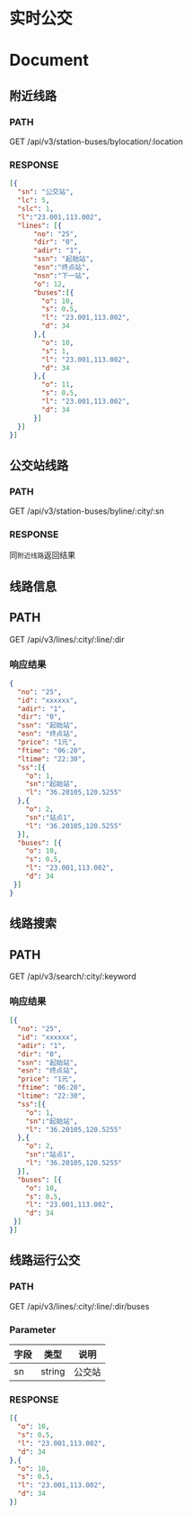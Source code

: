 # 实时公交
# Document
## 附近线路
### PATH
GET /api/v3/station-buses/bylocation/:location

### RESPONSE
```json
[{
  "sn": "公交站",
  "lc": 5,
  "slc": 1,
  "l":"23.001,113.002",
  "lines": [{
      "no": "25",
      "dir": "0",
      "adir": "1",
      "ssn": "起始站",
      "esn":"终点站",
      "nsn":"下一站",
      "o": 12,
      "buses":[{
        "o": 10,
        "s": 0.5,
        "l": "23.001,113.002",
        "d": 34
      },{
        "o": 10,
        "s": 1,
        "l": "23.001,113.002",
        "d": 34
      },{
        "o": 11,
        "s": 0.5,
        "l": "23.001,113.002",
        "d": 34
      }]
  }]
}]
```

## 公交站线路
### PATH
GET /api/v3/station-buses/byline/:city/:sn

### RESPONSE
同`附近线路`返回结果


## 线路信息
## PATH
GET /api/v3/lines/:city/:line/:dir


### 响应结果
```json
{
  "no": "25",
  "id": "xxxxxx",
  "adir": "1",
  "dir": "0",
  "ssn": "起始站",
  "esn": "终点站",
  "price": "1元",
  "ftime": "06:20",
  "ltime": "22:30",
  "ss":[{
    "o": 1,
    "sn":"起始站",
    "l": "36.20105,120.5255"
  },{
    "o": 2,
    "sn":"站点1",
    "l": "36.20105,120.5255"
  }],
  "buses": [{
    "o": 10,
    "s": 0.5,
    "l": "23.001,113.002",
    "d": 34
 }]
}
```

## 线路搜索
## PATH
GET /api/v3/search/:city/:keyword


### 响应结果
```json
[{
  "no": "25",
  "id": "xxxxxx",
  "adir": "1",
  "dir": "0",
  "ssn": "起始站",
  "esn": "终点站",
  "price": "1元",
  "ftime": "06:20",
  "ltime": "22:30",
  "ss":[{
    "o": 1,
    "sn":"起始站",
    "l": "36.20105,120.5255"
  },{
    "o": 2,
    "sn":"站点1",
    "l": "36.20105,120.5255"
  }],
  "buses": [{
    "o": 10,
    "s": 0.5,
    "l": "23.001,113.002",
    "d": 34
 }]
}]
```


## 线路运行公交

### PATH
GET /api/v3/lines/:city/:line/:dir/buses

### Parameter
| 字段 | 类型 | 说明 |
| --- | --- | --- |
|sn|string|公交站|


### RESPONSE
```json
[{
  "o": 10,
  "s": 0.5,
  "l": "23.001,113.002",
  "d": 34
},{
  "o": 10,
  "s": 0.5,
  "l": "23.001,113.002",
  "d": 34
}]
```
